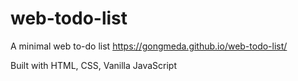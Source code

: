 # web-todo-list
A minimal web to-do list https://gongmeda.github.io/web-todo-list/

Built with HTML, CSS, Vanilla JavaScript
